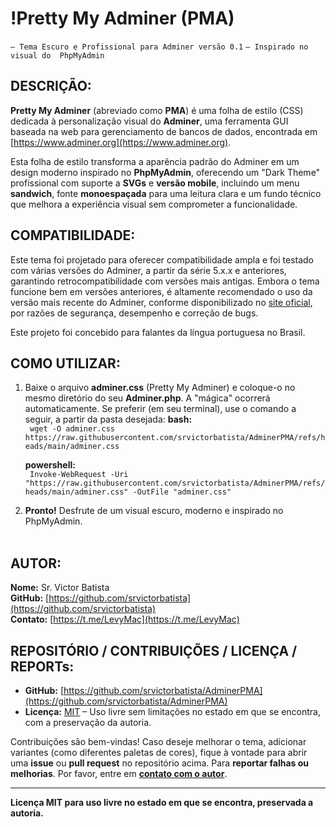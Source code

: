 
# !Pretty My Adminer (PMA) 
`` – Tema Escuro e Profissional para Adminer versão 0.1 ``
`` – Inspirado no visual do  PhpMyAdmin ``

## DESCRIÇÃO:

**Pretty My Adminer** (abreviado como **PMA**) é uma folha de estilo (CSS) dedicada à personalização visual do **Adminer**, uma ferramenta GUI baseada na web para gerenciamento de bancos de dados, encontrada em [https://www.adminer.org](https://www.adminer.org).

Esta folha de estilo transforma a aparência padrão do Adminer em um design moderno inspirado no **PhpMyAdmin**, oferecendo um "Dark Theme" profissional com suporte a **SVGs** e **versão mobile**, incluindo um menu **sandwich**, fonte **monoespaçada** para uma leitura clara e um fundo técnico que melhora a experiência visual sem comprometer a funcionalidade.

## COMPATIBILIDADE:

Este tema foi projetado para oferecer compatibilidade ampla e foi testado com várias versões do Adminer, a partir da série 5.x.x e anteriores, garantindo retrocompatibilidade com versões mais antigas. Embora o tema funcione bem em versões anteriores, é altamente recomendado o uso da versão mais recente do Adminer, conforme disponibilizado no [site oficial](https://www.adminer.org), por razões de segurança, desempenho e correção de bugs.

Este projeto foi concebido para falantes da língua portuguesa no Brasil.

## COMO UTILIZAR:

1. Baixe o arquivo **adminer.css** (Pretty My Adminer) e coloque-o no mesmo diretório do seu **Adminer.php**. A "mágica" ocorrerá automaticamente. Se preferir (em seu terminal), use o comando a seguir, a partir da pasta desejada:
**bash:**  
`` wget -O adminer.css https://raw.githubusercontent.com/srvictorbatista/AdminerPMA/refs/heads/main/adminer.css``

	**powershell:**  
	`` Invoke-WebRequest -Uri "https://raw.githubusercontent.com/srvictorbatista/AdminerPMA/refs/heads/main/adminer.css" -OutFile "adminer.css"``


3. **Pronto!** Desfrute de um visual escuro, moderno e inspirado no PhpMyAdmin.
<br> &nbsp; 
## AUTOR:

**Nome:** Sr. Victor Batista  
**GitHub:** [https://github.com/srvictorbatista](https://github.com/srvictorbatista)  
**Contato:** [https://t.me/LevyMac](https://t.me/LevyMac)

## REPOSITÓRIO / CONTRIBUIÇÕES / LICENÇA / REPORTs:

- **GitHub:** [https://github.com/srvictorbatista/AdminerPMA](https://github.com/srvictorbatista/AdminerPMA)
- **Licença:** [MIT](https://opensource.org/licenses/MIT) – Uso livre sem limitações no estado em que se encontra, com a preservação da autoria.

Contribuições são bem-vindas! Caso deseje melhorar o tema, adicionar variantes (como diferentes paletas de cores), fique à vontade para abrir uma **issue** ou **pull request** no repositório acima.
Para **reportar falhas ou melhorias**. Por favor, entre em **[contato com o autor](#autor)**. 

---

**Licença MIT para uso livre no estado em que se encontra, preservada a autoria.**

